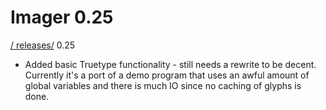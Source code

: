 # Imager 0.25

[ / ](..) [releases/](./) 0.25

- Added basic Truetype functionality - still needs a rewrite  to be decent. Currently it's a port of a demo program that  uses an awful amount of global variables and there is much IO since  no caching of glyphs is done.